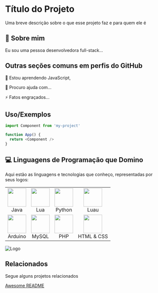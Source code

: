 
# Título do Projeto

Uma breve descrição sobre o que esse projeto faz e para quem ele é


## 🚀 Sobre mim
Eu sou uma pessoa desenvolvedora full-stack...


## Outras seções comuns em perfis do GitHub

🧠 Estou aprendendo JavaScript,

🤔 Procuro ajuda com...


⚡️ Fatos engraçados...




## Uso/Exemplos

```javascript
import Component from 'my-project'

function App() {
  return <Component />
}
```
## 💻 Linguagens de Programação que Domino

Aqui estão as linguagens e tecnologias que conheço, representadas por seus logos:

<table>
  <tr>
    <td align="center"><img src="https://upload.wikimedia.org/wikipedia/en/3/30/Java_programming_language_logo.svg" width="60"/><br>Java</td>
    <td align="center"><img src="https://upload.wikimedia.org/wikipedia/commons/c/cf/Lua-Logo.svg" width="60"/><br>Lua</td>
    <td align="center"><img src="https://upload.wikimedia.org/wikipedia/commons/c/c3/Python-logo-notext.svg" width="60"/><br>Python</td>
    <td align="center"><img src="https://luau.org/assets/images/luau-88.png" width="60"/><br>Luau</td>
  </tr>
  <tr>
    <td align="center"><img src="https://upload.wikimedia.org/wikipedia/commons/8/87/Arduino_Logo.svg" width="60"/><br>Arduino</td>
    <td align="center"><img src="https://freebiesupply.com/logos/mysql-logo-2/" width="60"/><br>MySQL</td>
    <td align="center"><img src="https://upload.wikimedia.org/wikipedia/commons/2/27/PHP-logo.svg" width="60"/><br>PHP</td>
    <td align="center"><img src="https://img-c.udemycdn.com/course/750x422/539660_27d6_7.jpg" width="60"/><br>HTML & CSS</td>
  </tr>
</table>

![Logo](https://kilpz.gallerycdn.vsassets.io/extensions/kilpz/catnap-theme/1.0.8/1758244576902/Microsoft.VisualStudio.Services.Icons.Default)


## Relacionados

Segue alguns projetos relacionados

[Awesome README](https://github.com/matiassingers/awesome-readme)

